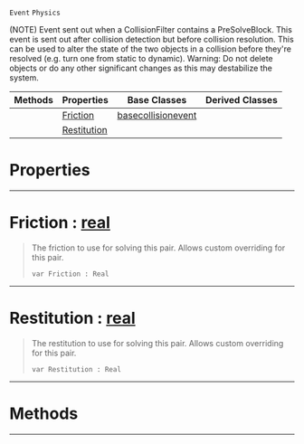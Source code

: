  `Event` `Physics`



(NOTE) Event sent out when a CollisionFilter contains a PreSolveBlock. This event is sent out after collision detection but before collision resolution. This can be used to alter the state of the two objects in a collision before they're resolved (e.g. turn one from static to dynamic). Warning: Do not delete objects or do any other significant changes as this may destabilize the system.

|Methods|Properties|Base Classes|Derived Classes|
|---|---|---|---|
| |[ Friction](https://github.com/PlasmaEngine/PlasmaDocs/blob/master/code_reference/class_reference/presolveevent.markdown#friction-plasma-engine-doc)|[basecollisionevent](https://github.com/PlasmaEngine/PlasmaDocs/blob/master/code_reference/class_reference/basecollisionevent.markdown)| |
| |[ Restitution](https://github.com/PlasmaEngine/PlasmaDocs/blob/master/code_reference/class_reference/presolveevent.markdown#restitution-plasma-engine)| | |


 #  Properties


---  
 #  Friction : [real](https://github.com/PlasmaEngine/PlasmaDocs/blob/master/code_reference/lightning_base_types/real.markdown)

> The friction to use for solving this pair. Allows custom overriding for this pair.
> ``` lang=cpp, name=Lightning
> var Friction : Real


---  
 #  Restitution : [real](https://github.com/PlasmaEngine/PlasmaDocs/blob/master/code_reference/lightning_base_types/real.markdown)

> The restitution to use for solving this pair. Allows custom overriding for this pair.
> ``` lang=cpp, name=Lightning
> var Restitution : Real


---  
 #  Methods


---  
 

 